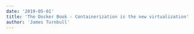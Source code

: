 ```yaml
---
date: '2019-05-01'
title: 'The Docker Book - Containerization is the new virtualization'
author: 'James Turnbull'
---
```

